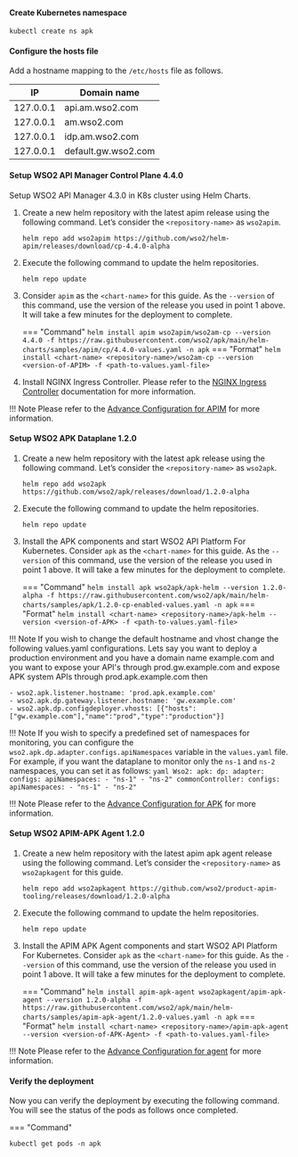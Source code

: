 
#### Create Kubernetes namespace

``` 
kubectl create ns apk
```

#### Configure the hosts file

Add a hostname mapping to the ```/etc/hosts``` file as follows.

| IP        | Domain name         |
| --------- | ------------------- |
| 127.0.0.1 | api.am.wso2.com     |
| 127.0.0.1 | am.wso2.com         |
| 127.0.0.1 | idp.am.wso2.com     |
| 127.0.0.1 | default.gw.wso2.com |

#### Setup WSO2 API Manager Control Plane 4.4.0

Setup WSO2 API Manager 4.3.0 in K8s cluster using Helm Charts.

1. Create a new helm repository with the latest apim release using the following command. Let’s consider the ```<repository-name>``` as ```wso2apim```.

    ```console
    helm repo add wso2apim https://github.com/wso2/helm-apim/releases/download/cp-4.4.0-alpha
    ```

2. Execute the following command to update the helm repositories.

    ```console
    helm repo update
    ```

3. Consider ```apim``` as the ```<chart-name>``` for this guide. As the ```--version``` of this command, use the version of the release you used in point 1 above. It will take a few minutes for the deployment to complete.

    === "Command"
        ```
        helm install apim wso2apim/wso2am-cp --version 4.4.0 -f https://raw.githubusercontent.com/wso2/apk/main/helm-charts/samples/apim/cp/4.4.0-values.yaml -n apk
        ```
    === "Format"
        ```
        helm install <chart-name> <repository-name>/wso2am-cp --version <version-of-APIM> -f <path-to-values.yaml-file>
        ```

4. Install NGINX Ingress Controller. Please refer to the [NGINX Ingress Controller](https://kubernetes.github.io/ingress-nginx/deploy/#local-development-clusters) documentation for more information.

!!! Note
    Please refer to the [Advance Configuration for APIM](../../../control-plane/apim-deploy/) for more information.

#### Setup WSO2 APK Dataplane 1.2.0

1. Create a new helm repository with the latest apk release using the following command. Let’s consider the ```<repository-name>``` as ```wso2apk```.

    ```console
    helm repo add wso2apk https://github.com/wso2/apk/releases/download/1.2.0-alpha
    ```

2. Execute the following command to update the helm repositories.

    ```console
    helm repo update
    ```

3. Install the APK components and start WSO2 API Platform For Kubernetes. Consider ```apk``` as the ```<chart-name>``` for this guide. As the ```--version``` of this command, use the version of the release you used in point 1 above. It will take a few minutes for the deployment to complete.

    === "Command"
        ```
        helm install apk wso2apk/apk-helm --version 1.2.0-alpha -f https://raw.githubusercontent.com/wso2/apk/main/helm-charts/samples/apk/1.2.0-cp-enabled-values.yaml -n apk
        ```
    === "Format"
        ```
        helm install <chart-name> <repository-name>/apk-helm --version <version-of-APK> -f <path-to-values.yaml-file>
        ```

!!! Note
    If you wish to change the default hostname and vhost change the following values.yaml configurations. Lets say you want to deploy a production environment and you have a domain name example.com and you want to expose your API's through prod.gw.example.com and expose APK system APIs through prod.apk.example.com then
       
    - wso2.apk.listener.hostname: 'prod.apk.example.com'
    - wso2.apk.dp.gateway.listener.hostname: 'gw.example.com'
    - wso2.apk.dp.configdeployer.vhosts: [{"hosts":["gw.example.com"],"name":"prod","type":"production"}]

!!! Note
    If you wish to specify a predefined set of namespaces for monitoring, you can configure the `wso2.apk.dp.adapter.configs.apiNamespaces` variable in the `values.yaml` file. For example, if you want the dataplane to monitor only the `ns-1` and `ns-2` namespaces, you can set it as follows:
    ```yaml
    Wso2:
      apk:
        dp:
          adapter:
            configs:
              apiNamespaces:
              - "ns-1"
              - "ns-2"
          commonController:
            configs:
              apiNamespaces:
              - "ns-1"
              - "ns-2"
    ```

!!! Note
    Please refer to the [Advance Configuration for APK](../../../control-plane/apk-deploy) for more information.


#### Setup WSO2 APIM-APK Agent 1.2.0

1. Create a new helm repository with the latest apim apk agent release using the following command. Let’s consider the ```<repository-name>``` as ```wso2apkagent``` for this guide.

    ```console
    helm repo add wso2apkagent https://github.com/wso2/product-apim-tooling/releases/download/1.2.0-alpha
    ```

2. Execute the following command to update the helm repositories.

    ```console
    helm repo update
    ```

3. Install the APIM APK Agent components and start WSO2 API Platform For Kubernetes. Consider ```apk``` as the ```<chart-name>``` for this guide. As the ```--version``` of this command, use the version of the release you used in point 1 above. It will take a few minutes for the deployment to complete.

    === "Command"
        ```
        helm install apim-apk-agent wso2apkagent/apim-apk-agent --version 1.2.0-alpha -f https://raw.githubusercontent.com/wso2/apk/main/helm-charts/samples/apim-apk-agent/1.2.0-values.yaml -n apk
        ```
    === "Format"
        ```
        helm install <chart-name> <repository-name>/apim-apk-agent --version <version-of-APK-Agent> -f <path-to-values.yaml-file>
        ```

!!! Note
    Please refer to the [Advance Configuration for agent](../../../control-plane/apim-apk-agent-deploy) for more information.

#### Verify the deployment

Now you can verify the deployment by executing the following command. You will see the status of the pods as follows once completed.

=== "Command"
```
kubectl get pods -n apk
```
